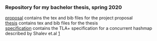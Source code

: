 ### Repository for my bachelor thesis, spring 2020

[proposal](./proposal) contains the tex and bib files for the project proposal <br>
[thesis](./thesis) contains tex and bib files for the thesis <br>
[specification](./specification) contains the TLA+ specification for a concurrent hashmap described by Shalev et.al [1] <br>

[1]:https://dl.acm.org/doi/10.1145/1147954.1147958
